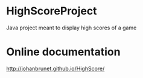 # HighScoreProject
Java project meant to display high scores of a game

# Online documentation
http://johanbrunet.github.io/HighScore/
